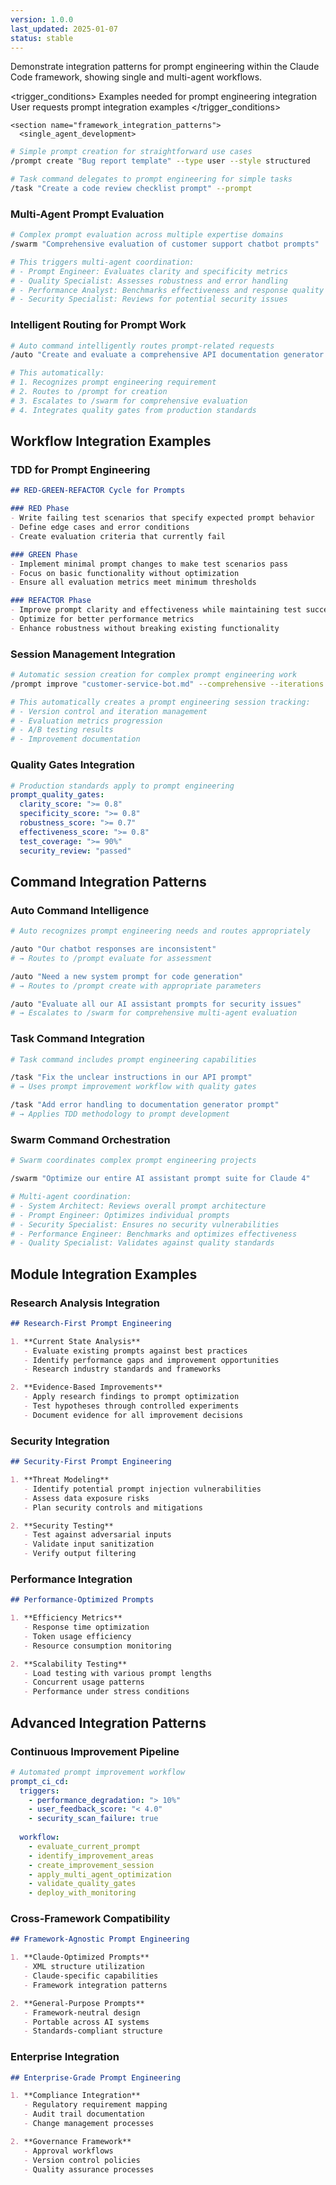 ```yaml
---
version: 1.0.0
last_updated: 2025-01-07
status: stable
---
```


<module name="prompt_integration_examples" category="patterns">
  
  <purpose>
    Demonstrate integration patterns for prompt engineering within the Claude Code framework, showing single and multi-agent workflows.
  </purpose>
  
  <trigger_conditions>
    <condition type="automatic">Examples needed for prompt engineering integration</condition>
    <condition type="explicit">User requests prompt integration examples</condition>
  </trigger_conditions>

  <implementation>
    
    <section name="framework_integration_patterns">
      <single_agent_development>
```bash
# Simple prompt creation for straightforward use cases
/prompt create "Bug report template" --type user --style structured

# Task command delegates to prompt engineering for simple tasks
/task "Create a code review checklist prompt" --prompt
```

### Multi-Agent Prompt Evaluation
```bash
# Complex prompt evaluation across multiple expertise domains
/swarm "Comprehensive evaluation of customer support chatbot prompts"

# This triggers multi-agent coordination:
# - Prompt Engineer: Evaluates clarity and specificity metrics
# - Quality Specialist: Assesses robustness and error handling
# - Performance Analyst: Benchmarks effectiveness and response quality
# - Security Specialist: Reviews for potential security issues
```

### Intelligent Routing for Prompt Work
```bash
# Auto command intelligently routes prompt-related requests
/auto "Create and evaluate a comprehensive API documentation generator prompt"

# This automatically:
# 1. Recognizes prompt engineering requirement
# 2. Routes to /prompt for creation
# 3. Escalates to /swarm for comprehensive evaluation
# 4. Integrates quality gates from production standards
```

## Workflow Integration Examples

### TDD for Prompt Engineering
```markdown
## RED-GREEN-REFACTOR Cycle for Prompts

### RED Phase
- Write failing test scenarios that specify expected prompt behavior
- Define edge cases and error conditions
- Create evaluation criteria that currently fail

### GREEN Phase  
- Implement minimal prompt changes to make test scenarios pass
- Focus on basic functionality without optimization
- Ensure all evaluation metrics meet minimum thresholds

### REFACTOR Phase
- Improve prompt clarity and effectiveness while maintaining test success
- Optimize for better performance metrics
- Enhance robustness without breaking existing functionality
```

### Session Management Integration
```bash
# Automatic session creation for complex prompt engineering work
/prompt improve "customer-service-bot.md" --comprehensive --iterations 5

# This automatically creates a prompt engineering session tracking:
# - Version control and iteration management
# - Evaluation metrics progression
# - A/B testing results
# - Improvement documentation
```

### Quality Gates Integration
```yaml
# Production standards apply to prompt engineering
prompt_quality_gates:
  clarity_score: ">= 0.8"
  specificity_score: ">= 0.8" 
  robustness_score: ">= 0.7"
  effectiveness_score: ">= 0.8"
  test_coverage: ">= 90%"
  security_review: "passed"
```

## Command Integration Patterns

### Auto Command Intelligence
```bash
# Auto recognizes prompt engineering needs and routes appropriately

/auto "Our chatbot responses are inconsistent"
# → Routes to /prompt evaluate for assessment

/auto "Need a new system prompt for code generation"  
# → Routes to /prompt create with appropriate parameters

/auto "Evaluate all our AI assistant prompts for security issues"
# → Escalates to /swarm for comprehensive multi-agent evaluation
```

### Task Command Integration
```bash
# Task command includes prompt engineering capabilities

/task "Fix the unclear instructions in our API prompt"
# → Uses prompt improvement workflow with quality gates

/task "Add error handling to documentation generator prompt"
# → Applies TDD methodology to prompt development
```

### Swarm Command Orchestration
```bash
# Swarm coordinates complex prompt engineering projects

/swarm "Optimize our entire AI assistant prompt suite for Claude 4"

# Multi-agent coordination:
# - System Architect: Reviews overall prompt architecture
# - Prompt Engineer: Optimizes individual prompts
# - Security Specialist: Ensures no security vulnerabilities
# - Performance Engineer: Benchmarks and optimizes effectiveness
# - Quality Specialist: Validates against quality standards
```

## Module Integration Examples

### Research Analysis Integration
```markdown
## Research-First Prompt Engineering

1. **Current State Analysis**
   - Evaluate existing prompts against best practices
   - Identify performance gaps and improvement opportunities
   - Research industry standards and frameworks

2. **Evidence-Based Improvements**
   - Apply research findings to prompt optimization
   - Test hypotheses through controlled experiments
   - Document evidence for all improvement decisions
```

### Security Integration
```markdown
## Security-First Prompt Engineering

1. **Threat Modeling**
   - Identify potential prompt injection vulnerabilities
   - Assess data exposure risks
   - Plan security controls and mitigations

2. **Security Testing**
   - Test against adversarial inputs
   - Validate input sanitization
   - Verify output filtering
```

### Performance Integration
```markdown
## Performance-Optimized Prompts

1. **Efficiency Metrics**
   - Response time optimization
   - Token usage efficiency
   - Resource consumption monitoring

2. **Scalability Testing**
   - Load testing with various prompt lengths
   - Concurrent usage patterns
   - Performance under stress conditions
```

## Advanced Integration Patterns

### Continuous Improvement Pipeline
```yaml
# Automated prompt improvement workflow
prompt_ci_cd:
  triggers:
    - performance_degradation: "> 10%"
    - user_feedback_score: "< 4.0"
    - security_scan_failure: true
  
  workflow:
    - evaluate_current_prompt
    - identify_improvement_areas  
    - create_improvement_session
    - apply_multi_agent_optimization
    - validate_quality_gates
    - deploy_with_monitoring
```

### Cross-Framework Compatibility
```markdown
## Framework-Agnostic Prompt Engineering

1. **Claude-Optimized Prompts**
   - XML structure utilization
   - Claude-specific capabilities
   - Framework integration patterns

2. **General-Purpose Prompts**
   - Framework-neutral design
   - Portable across AI systems
   - Standards-compliant structure
```

### Enterprise Integration
```markdown
## Enterprise-Grade Prompt Engineering

1. **Compliance Integration**
   - Regulatory requirement mapping
   - Audit trail documentation
   - Change management processes

2. **Governance Framework**
   - Approval workflows
   - Version control policies
   - Quality assurance processes
```